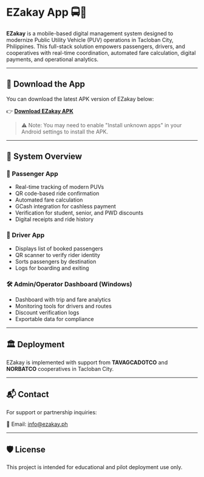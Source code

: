 # EZakay App 🚍📱

**EZakay** is a mobile-based digital management system designed to modernize Public Utility Vehicle (PUV) operations in Tacloban City, Philippines. This full-stack solution empowers passengers, drivers, and cooperatives with real-time coordination, automated fare calculation, digital payments, and operational analytics.

---

## 📲 Download the App

You can download the latest APK version of EZakay below:

👉 **[Download EZakay APK](https://github.com/Bumbumnum1/EZakay-App/releases/latest)**

> ⚠️ Note: You may need to enable "Install unknown apps" in your Android settings to install the APK.

---

## 🔧 System Overview

### 👤 Passenger App
- Real-time tracking of modern PUVs
- QR code-based ride confirmation
- Automated fare calculation
- GCash integration for cashless payment
- Verification for student, senior, and PWD discounts
- Digital receipts and ride history

### 🚗 Driver App
- Displays list of booked passengers
- QR scanner to verify rider identity
- Sorts passengers by destination
- Logs for boarding and exiting

### 🛠️ Admin/Operator Dashboard (Windows)
- Dashboard with trip and fare analytics
- Monitoring tools for drivers and routes
- Discount verification logs
- Exportable data for compliance

---

## 🏛 Deployment

EZakay is implemented with support from **TAVAGCADOTCO** and **NORBATCO** cooperatives in Tacloban City.

---

## 📬 Contact

For support or partnership inquiries:

📧 Email: [info@ezakay.ph](mailto:info@ezakay.ph)

---

## 🛡 License

This project is intended for educational and pilot deployment use only.
